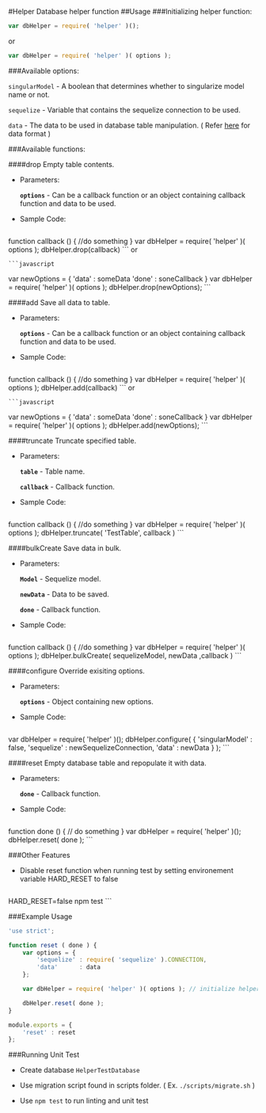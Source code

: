 #Helper
Database helper function
##Usage
###Initializing helper function:

```javascript
var dbHelper = require( 'helper' )();
```
or

```javascript
var dbHelper = require( 'helper' )( options );
```
###Available options:

```singularModel``` - A boolean that determines whether to singularize model name or not.

```sequelize```     - Variable that contains the sequelize connection to be used.

```data```          - The data to be used in database table manipulation. ( Refer [here](https://github.com/ted123/helper/blob/test/test/data/index.js) for data format )

###Available functions:

####drop
Empty table contents.

- Parameters:

	<b>```options```</b> - Can be a callback function or an object containing callback function and data to be used.

- Sample Code:

	```javascript
function callback () {
	//do something
}
var dbHelper = require( 'helper' )( options );
dbHelper.drop(callback)
	```
or

	```javascript
var newOptions = {
	'data' : someData
	'done' : soneCallback
}
var dbHelper = require( 'helper' )( options );
dbHelper.drop(newOptions);
	```


####add
Save all data to table.

- Parameters:

	<b>```options```</b> - Can be a callback function or an object containing callback function and data to be used.

- Sample Code:

	```javascript
function callback () {
	//do something
}
var dbHelper = require( 'helper' )( options );
dbHelper.add(callback)
	```
	or

	```javascript
var newOptions = {
	'data' : someData
	'done' : soneCallback
}
var dbHelper = require( 'helper' )( options );
dbHelper.add(newOptions);
	```

####truncate
Truncate specified table.

- Parameters:

	<b>```table```</b> - Table name.

	<b>```callback```</b> - Callback function.

- Sample Code:

	```javascript
function callback () {
	//do something
}
var dbHelper = require( 'helper' )( options );
dbHelper.truncate( 'TestTable', callback )
	```

####bulkCreate
Save data in bulk.

- Parameters:

	<b>```Model```</b> - Sequelize model.

	<b>```newData```</b> - Data to be saved.

	<b>```done```</b> - Callback function.

- Sample Code:

	```javascript
function callback () {
	//do something
}
var dbHelper = require( 'helper' )( options );
dbHelper.bulkCreate( sequelizeModel, newData ,callback )
	```

####configure
Override exisiting options.

- Parameters:

	<b>```options```</b> - Object containing new options.

- Sample Code:

	```javascript
var dbHelper = require( 'helper' )();
dbHelper.configure( {
	'singularModel' : false,
	'sequelize'     : newSequelizeConnection,
	'data'          : newData
} );
	```

####reset
Empty database table and repopulate it with data.

- Parameters:

	<b>```done```</b> - Callback function.

- Sample Code:

	```javascript
function done () {
	// do something
}
var dbHelper = require( 'helper' )();
dbHelper.reset( done );
	```

###Other Features

- Disable reset function when running test by setting environement variable HARD_RESET to false

	```javascript
HARD_RESET=false npm test
	```

###Example Usage

```javascript
'use strict';

function reset ( done ) {
	var options = {
		'sequelize' : require( 'sequelize' ).CONNECTION,
		'data'      : data
	};

	var dbHelper = require( 'helper' )( options ); // initialize helper

	dbHelper.reset( done );
}

module.exports = {
	'reset' : reset
};
```

###Running Unit Test

- Create database `HelperTestDatabase`

- Use migration script found in scripts folder. ( Ex. ```./scripts/migrate.sh``` )

- Use ```npm test``` to run linting and unit test
